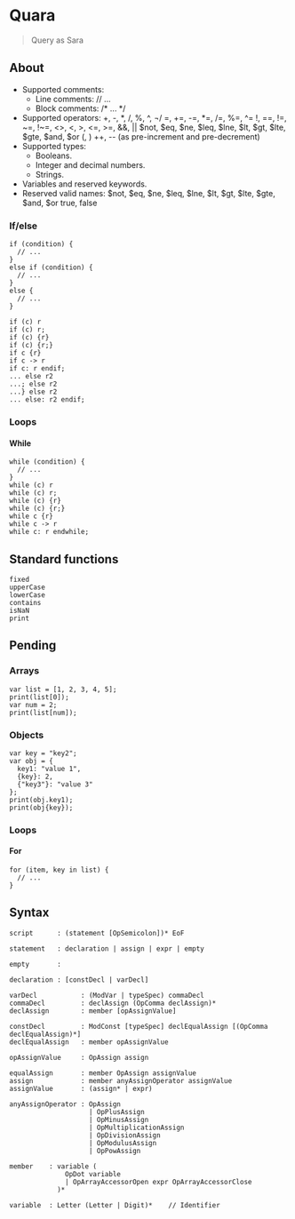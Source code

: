 # Quara
> Query as Sara

## About

- Supported comments:
  - Line comments: // ...
  - Block comments: /* ... */
- Supported operators:
  +, -, *, /, %, ^, ¬/
  =, +=, -=, *=, /=, %=, ^=
  !, ==, !=, ~=, !~=, <>, <, >, <=, >=, &&, ||
  $not, $eq, $ne, $leq, $lne, $lt, $gt, $lte, $gte, $and, $or
  (, )
  ++, -- (as pre-increment and pre-decrement)
- Supported types:
  - Booleans.
  - Integer and decimal numbers.
  - Strings.
- Variables and reserved keywords.
- Reserved valid names:
  $not, $eq, $ne, $leq, $lne, $lt, $gt, $lte, $gte, $and, $or
  true, false

### If/else

```
if (condition) {
  // ...
}
else if (condition) {
  // ...
}
else {
  // ...
}

if (c) r
if (c) r;
if (c) {r}
if (c) {r;}
if c {r}
if c -> r
if c: r endif;
... else r2
...; else r2
...} else r2
... else: r2 endif;
```

### Loops

#### While
```
while (condition) {
  // ...
}
while (c) r
while (c) r;
while (c) {r}
while (c) {r;}
while c {r}
while c -> r
while c: r endwhile;
```

## Standard functions
```
fixed
upperCase
lowerCase
contains
isNaN
print
```

## Pending

### Arrays
```
var list = [1, 2, 3, 4, 5];
print(list[0]);
var num = 2;
print(list[num]);
```

### Objects
```
var key = "key2";
var obj = {
  key1: "value 1",
  {key}: 2,
  {"key3"}: "value 3"
};
print(obj.key1);
print(obj{key});
```

### Loops

#### For
```
for (item, key in list) {
  // ...
}
```

## Syntax

```
script      : (statement [OpSemicolon])* EoF

statement   : declaration | assign | expr | empty

empty       :

declaration : [constDecl | varDecl]

varDecl           : (ModVar | typeSpec) commaDecl
commaDecl         : declAssign (OpComma declAssign)*
declAssign        : member [opAssignValue]

constDecl         : ModConst [typeSpec] declEqualAssign [(OpComma declEqualAssign)*]
declEqualAssign   : member opAssignValue

opAssignValue     : OpAssign assign

equalAssign       : member OpAssign assignValue
assign            : member anyAssignOperator assignValue
assignValue       : (assign* | expr)

anyAssignOperator : OpAssign
                    | OpPlusAssign
                    | OpMinusAssign
                    | OpMultiplicationAssign
                    | OpDivisionAssign
                    | OpModulusAssign
                    | OpPowAssign

member    : variable (
              OpDot variable
              | OpArrayAccessorOpen expr OpArrayAccessorClose
            )*

variable  : Letter (Letter | Digit)*    // Identifier

```